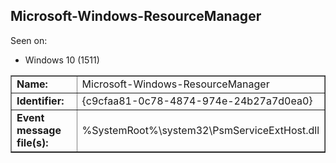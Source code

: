 ## Microsoft-Windows-ResourceManager

Seen on:
* Windows 10 (1511)

<table border="1" class="docutils">
  <tbody>
    <tr>
      <td><b>Name:</b></td>
      <td>Microsoft-Windows-ResourceManager</td>
    </tr>
    <tr>
      <td><b>Identifier:</b></td>
      <td>{c9cfaa81-0c78-4874-974e-24b27a7d0ea0}</td>
    </tr>
    <tr>
      <td><b>Event message file(s):</b></td>
      <td>%SystemRoot%\system32\PsmServiceExtHost.dll</td>
    </tr>
  </tbody>
</table>

&nbsp;

